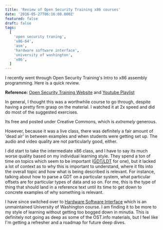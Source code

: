 ```yaml
---
title: 'Review of Open Security Training x86 courses'
date: '2016-05-27T06:16:08.000Z'
featured: false
draft: false
tags:
  [
    'open security traning',
    'x86-64',
    'asm',
    'hardware software interface',
    'university of washington',
    'x86',
  ]
---
```


I recently went through Open Security Training's Intro to x86 assembly
programming. Here is a quick review.

**Reference:** [Open Security Training
Website](http://opensecuritytraining.info/IntroX86.html) and [Youtube
Playlist](https://www.youtube.com/playlist?list=PL038BE01D3BAEFDB0)

In general, I thought this was a worthwhile course to go through, despite having
a pretty firm grasp on the material. I watched it at 2x speed and did do most of
the suggested exercises.

Its free and posted under Creative Commons, which is _extremely_ generous.

However, because it was a live class, there was definitely a fair amount of
'dead air' in between examples and when students were getting set up. The audio
and video quality are not particularly good, either.

I did start to take the intermediate x86 class, and I have to say its much worse
quality based on my individual learning style. They spend a ton of time on
topics which seem to be important
([GDT/LDT](https://en.wikibooks.org/wiki/X86_Assembly/Global_Descriptor_Table)
for one), but it lacked a lot of context as to why this is important to
understand, where it fits into the overall topic and how what is being
described is relevant. For instance, talking about how to parse a GDT on a
particular system, what particular offsets are for particular types of data
and so on. For me, this is the type of thing that should land in a reference
text until its time to get down to concrete examples of why something is
relevant.

I have since switched over to [Hardware Software
Interface](https://www.coursera.org/course/hwswinterface) which is an
unmaintained University of Washington course. I am finding it to be more to my
style of learning without getting too bogged down in minutia. This is definitely
not going as deep as some of the OST.info materials, but I feel like I'm getting
a refresher and a roadmap for future deep dives.
